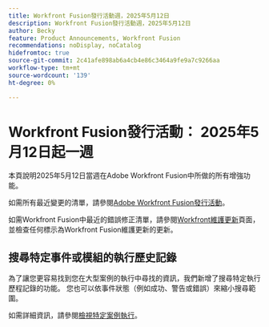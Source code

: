 ```yaml
---
title: Workfront Fusion發行活動週，2025年5月12日
description: Workfront Fusion發行活動週，2025年5月12日
author: Becky
feature: Product Announcements, Workfront Fusion
recommendations: noDisplay, noCatalog
hidefromtoc: true
source-git-commit: 2c41afe898ab6a4cb4e86c3464a9fe9a7c9266aa
workflow-type: tm+mt
source-wordcount: '139'
ht-degree: 0%

---
```


# Workfront Fusion發行活動： 2025年5月12日起一週

本頁說明2025年5月12日當週在Adobe Workfront Fusion中所做的所有增強功能。

如需所有最近變更的清單，請參閱[Adobe Workfront Fusion發行活動](/help/workfront-fusion/fusion-product-releases/fusion-release-activity.md)。

如需Workfront Fusion中最近的錯誤修正清單，請參閱[Workfront維護更新](https://experienceleague.adobe.com/en/docs/workfront-known-issues/releases/current-updates)頁面，並檢查任何標示為Workfront Fusion維護更新的更新。

## 搜尋特定事件或模組的執行歷史記錄

為了讓您更容易找到您在大型案例的執行中尋找的資訊，我們新增了搜尋特定執行歷程記錄的功能。 您也可以依事件狀態（例如成功、警告或錯誤）來縮小搜尋範圍。

如需詳細資訊，請參閱[檢視特定案例執行](/help/workfront-fusion/manage-scenarios/view-a-specific-scenario-execution.md)。

